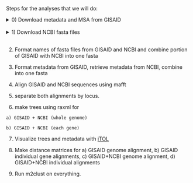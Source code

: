 Steps for the analyses that we will do: <br/>
<details> 
  <summary> 0) Download metadata and MSA from GISAID</summary>
  a) First [register for an account](https://platform.gisaid.org/epi3/cfrontend#335368). This may take several days.
  
  b) Once you have an account, sign in [here](https://www.epicov.org/epi3/frontend#a3eb) with your username and password.
  
  c) From the EpiCov tab, click on `Downloads` and select the down arrow for the multiple sequence alignment (ex. MSA_0728), and the metadata (nextmeta)
</details> <br/>
<details>
  <summary> 1) Download NCBI fasta files</summary>
    a) Get these 4 different things
  </details> <br/>
  
  2) Format names of fasta files from GISAID and NCBI and combine portion of GISAID with NCBI into one fasta
  
  3) Format metadata from GISAID, retrieve metadata from NCBI, combine into one fasta
  
  4) Align GISAID and NCBI sequences using mafft
  
  5) separate both alignments by locus.
  
  6) make trees using raxml for 
  
    a) GISAID + NCBI (whole genome)
    
    b) GISAID + NCBI (each gene)
  
  7) Visualize trees and metadata with [iTOL](scripts/iTOL/itol.md)
  
  8) Make distance matrices for a) GISAID genome alignment, b) GISAID individual gene alignments, c) GISAID+NCBI genome alignment, d) GISAID+NCBI individual alignments
  
  9) Run m2clust on everything.

